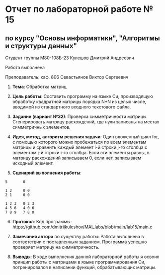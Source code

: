 # Отчет по лабораторной работе № 15
## по курсу "Основы информатики", "Алгоритмы и структуры данных"

Студент группы М80-108Б-23 Кулешов Дмитрий Андреевич

Работа выполнена

Преподаватель: каф. 806 Севастьянов Виктор Сергеевич

1. **Тема**: Обработка матриц
2. **Цель работы**: Составить программу на языке Си, производящую обработку квадратной матрицы порядка N*N из целых числе, вводимой из стандартного входного текстового файла.
3. **Задание (вариант №32)**: Проверка симметричности матрицы. Сгенерировать матрицу расхождений, где нули записаны на местах симметричных элементов.
4. **Идея, метод, алгоритм решения задачи**: 
    Один вложенный цикл for, с помощью которого можно пробежаться по всем элементам матрицы и сравнить каждый элемент i-й строки j-го столбца с элементом j-й строки i-го столбца. Если эти элементы равны, в матрицу расхождений записываем 0, если нет, записываем исходный элемент.

5. **Сценарий выполнения работы**:
```
5       0

1 2     0 0
2 1     0 0

1 2 3   0 2 3
4 5 6   4 0 6   
7 8 9   7 8 0

```

6. **Протокол**: Код программы: https://github.com/dmitriikuleshov/MAI_labs/blob/main/lab15/main.c
7. **Замечания автора** по существу работы: Работа выполнена в соответствии с поставленным заданием. Программа успешно проверяет матрицу на симметричность. 

8. **Выводы**: В ходе выполнения данной лабораторной работы я освоил принцип работы с матрицами в языке программирования Си, потренировался в написании функций, обрабатывающих матрицы.